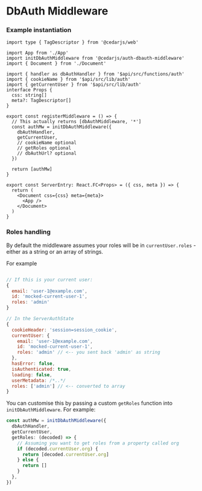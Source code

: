 # DbAuth Middleware

### Example instantiation

```tsx filename='entry.server.tsx'
import type { TagDescriptor } from '@cedarjs/web'

import App from './App'
import initDbAuthMiddleware from '@cedarjs/auth-dbauth-middleware'
import { Document } from './Document'

import { handler as dbAuthHandler } from '$api/src/functions/auth'
import { cookieName } from '$api/src/lib/auth'
import { getCurrentUser } from '$api/src/lib/auth'
interface Props {
  css: string[]
  meta?: TagDescriptor[]
}

export const registerMiddleware = () => {
  // This actually returns [dbAuthMiddleware, '*']
  const authMw = initDbAuthMiddleware({
    dbAuthHandler,
    getCurrentUser,
    // cookieName optional
    // getRoles optional
    // dbAuthUrl? optional
  })

  return [authMw]
}

export const ServerEntry: React.FC<Props> = ({ css, meta }) => {
  return (
    <Document css={css} meta={meta}>
      <App />
    </Document>
  )
}
```

### Roles handling

By default the middleware assumes your roles will be in `currentUser.roles` - either as a string or an array of strings.

For example

```js

// If this is your current user:
{
  email: 'user-1@example.com',
  id: 'mocked-current-user-1',
  roles: 'admin'
}

// In the ServerAuthState
{
  cookieHeader: 'session=session_cookie',
  currentUser: {
    email: 'user-1@example.com',
    id: 'mocked-current-user-1',
    roles: 'admin' // <-- you sent back 'admin' as string
  },
  hasError: false,
  isAuthenticated: true,
  loading: false,
  userMetadata: /*..*/
  roles: ['admin'] // <-- converted to array
}
```

You can customise this by passing a custom `getRoles` function into `initDbAuthMiddleware`. For example:

```ts
const authMw = initDbAuthMiddleware({
  dbAuthHandler,
  getCurrentUser,
  getRoles: (decoded) => {
    // Assuming you want to get roles from a property called org
    if (decoded.currentUser.org) {
      return [decoded.currentUser.org]
    } else {
      return []
    }
  },
})
```

